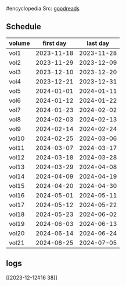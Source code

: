 #encyclopedia 
Src: [goodreads](https://www.goodreads.com/book/show/14763109-world-book-encyclopedia-2012) 

## Schedule

| volume | first day | last day |
|---|---|---|
|vol1|2023-11-18|2023-11-28|
|vol2|2023-11-29|2023-12-09|
|vol3|2023-12-10|2023-12-20|
|vol4|2023-12-21|2023-12-31|
|vol5|2024-01-01|2024-01-11|
|vol6|2024-01-12|2024-01-22|
|vol7|2024-01-23|2024-02-02|
|vol8|2024-02-03|2024-02-13|
|vol9|2024-02-14|2024-02-24|
|vol10|2024-02-25|2024-03-06|
|vol11|2024-03-07|2024-03-17|
|vol12|2024-03-18|2024-03-28|
|vol13|2024-03-29|2024-04-08|
|vol14|2024-04-09|2024-04-19|
|vol15|2024-04-20|2024-04-30|
|vol16|2024-05-01|2024-05-11|
|vol17|2024-05-12|2024-05-22|
|vol18|2024-05-23|2024-06-02|
|vol19|2024-06-03|2024-06-13|
|vol20|2024-06-14|2024-06-24|
|vol21|2024-06-25|2024-07-05|

## logs
[[2023-12-12#16 38]]
